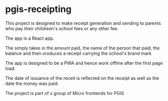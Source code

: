 # pgis-receipting
This project is designed to make receipt generation and sending to parents who pay their childreen's school fees or any other fee.

The app is a React app.

The simply takes in the amount paid, the name of the person that paid, the balance and then oroduces a receipt carrying the school's brand mark 

The app is designed to be a PWA and hence work offline after the first page load.

The date of issuance of the receit is reflected on the receipt as well as the date the money was paid.

The project is part of s group of Micro frontends for PGIS
